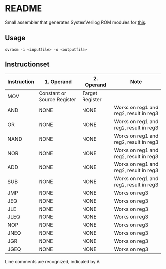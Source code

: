 # README

Small assembler that generates SystemVerilog ROM modules for [this](https://gitlab.com/ChUrl/quartus-8-bit-cpu).

## Usage

`svrasm -i <inputfile> -o <outputfile>`

## Instructionset

| Instruction | 1. Operand                  | 2. Operand      | Note                                   |
|-------------|-----------------------------|-----------------|----------------------------------------|
| MOV         | Constant or Source Register | Target Register |                                        |
| AND         | NONE                        | NONE            | Works on reg1 and reg2, result in reg3 |
| OR          | NONE                        | NONE            | Works on reg1 and reg2, result in reg3 |
| NAND        | NONE                        | NONE            | Works on reg1 and reg2, result in reg3 |
| NOR         | NONE                        | NONE            | Works on reg1 and reg2, result in reg3 |
| ADD         | NONE                        | NONE            | Works on reg1 and reg2, result in reg3 |
| SUB         | NONE                        | NONE            | Works on reg1 and reg2, result in reg3 |
| JMP         | NONE                        | NONE            | Works on reg3                          |
| JEQ         | NONE                        | NONE            | Works on reg3                          |
| JLE         | NONE                        | NONE            | Works on reg3                          |
| JLEQ        | NONE                        | NONE            | Works on reg3                          |
| NOP         | NONE                        | NONE            | Works on reg3                          |
| JNEQ        | NONE                        | NONE            | Works on reg3                          |
| JGR         | NONE                        | NONE            | Works on reg3                          |
| JGEQ        | NONE                        | NONE            | Works on reg3                          |

Line comments are recognized, indicated by `#`.

